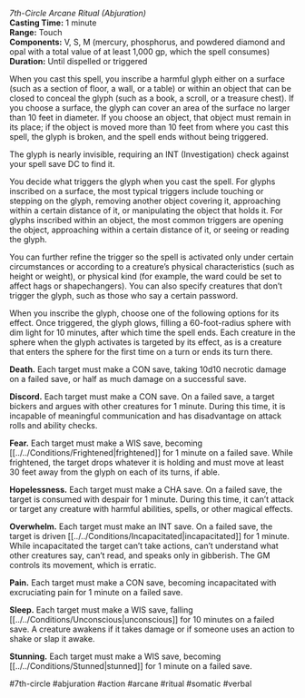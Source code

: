 *7th-Circle Arcane Ritual (Abjuration)*  
**Casting Time:** 1 minute  
**Range:** Touch  
**Components:** V, S, M (mercury, phosphorus, and powdered diamond and opal with a total value of at least 1,000 gp, which the spell consumes)  
**Duration:** Until dispelled or triggered

When you cast this spell, you inscribe a harmful glyph either on a surface (such as a section of floor, a wall, or a table) or within an object that can be closed to conceal the glyph (such as a book, a scroll, or a treasure chest). If you choose a surface, the glyph can cover an area of the surface no larger than 10 feet in diameter. If you choose an object, that object must remain in its place; if the object is moved more than 10 feet from where you cast this spell, the glyph is broken, and the spell ends without being triggered.

The glyph is nearly invisible, requiring an INT (Investigation) check against your spell save DC to find it.

You decide what triggers the glyph when you cast the spell. For glyphs inscribed on a surface, the most typical triggers include touching or stepping on the glyph, removing another object covering it, approaching within a certain distance of it, or manipulating the object that holds it. For glyphs inscribed within an object, the most common triggers are opening the object, approaching within a certain distance of it, or seeing or reading the glyph.

You can further refine the trigger so the spell is activated only under certain circumstances or according to a creature’s physical characteristics (such as height or weight), or physical kind (for example, the ward could be set to affect hags or shapechangers). You can also specify creatures that don’t trigger the glyph, such as those who say a certain password.

When you inscribe the glyph, choose one of the following options for its effect. Once triggered, the glyph glows, filling a 60-foot-radius sphere with dim light for 10 minutes, after which time the spell ends. Each creature in the sphere when the glyph activates is targeted by its effect, as is a creature that enters the sphere for the first time on a turn or ends its turn there.

**Death.** Each target must make a CON save, taking 10d10 necrotic damage on a failed save, or half as much damage on a successful save.

**Discord.** Each target must make a CON save. On a failed save, a target bickers and argues with other creatures for 1 minute. During this time, it is incapable of meaningful communication and has disadvantage on attack rolls and ability checks.

**Fear.** Each target must make a WIS save, becoming [[../../Conditions/Frightened|frightened]] for 1 minute on a failed save. While frightened, the target drops whatever it is holding and must move at least 30 feet away from the glyph on each of its turns, if able.

**Hopelessness.** Each target must make a CHA save. On a failed save, the target is consumed with despair for 1 minute. During this time, it can’t attack or target any creature with harmful abilities, spells, or other magical effects.

**Overwhelm.** Each target must make an INT save. On a failed save, the target is driven [[../../Conditions/Incapacitated|incapacitated]] for 1 minute. While incapacitated the target can’t take actions, can’t understand what other creatures say, can’t read, and speaks only in gibberish. The GM controls its movement, which is erratic.

**Pain.** Each target must make a CON save, becoming incapacitated with excruciating pain for 1 minute on a failed save.

**Sleep.** Each target must make a WIS save, falling [[../../Conditions/Unconscious|unconscious]] for 10 minutes on a failed save. A creature awakens if it takes damage or if someone uses an action to shake or slap it awake.

**Stunning.** Each target must make a WIS save, becoming [[../../Conditions/Stunned|stunned]] for 1 minute on a failed save.

#7th-circle #abjuration #action #arcane #ritual #somatic #verbal
